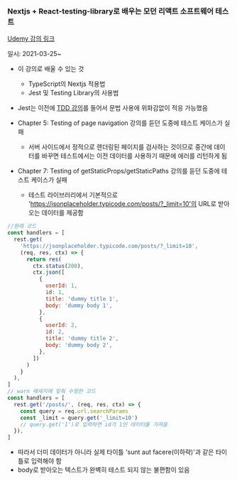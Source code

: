 ### Nextjs + React-testing-library로 배우는 모던 리액트 소프트웨어 테스트

[Udemy 강의 링크](https://www.udemy.com/course/nextjs-react-testing-library-react/)

일시: 2021-03-25~

- 이 강의로 배울 수 있는 것

  - TypeScript의 Nextjs 적용법
  - Jest 및 Testing Library의 사용법

- Jest는 이전에 [TDD 강의](https://www.inflearn.com/course/%EB%94%B0%EB%9D%BC%ED%95%98%EB%A9%B0-%EB%B0%B0%EC%9A%B0%EB%8A%94-tdd)를 들어서 문법 사용에 위화감없이 적응 가능했음

- Chapter 5: Testing of page navigation 강의를 듣던 도중에 테스트 케이스가 실패

  - 서버 사이드에서 정적으로 렌더링된 페이지를 검사하는 것이므로 중간에 데이터를 바꾸면 테스트에서는 이전 데이터를 사용하기 때문에 에러를 리턴하게 됨

- Chapter 7: Testing of getStaticProps/getStaticPaths 강의를 듣던 도중에 테스트 케이스가 실패
  - 테스트 라이브러리에서 기본적으로 'https://jsonplaceholder.typicode.com/posts/?_limit=10'의 URL로 받아오는 데이터를 제공함

```javascript
//원래 코드
const handlers = [
  rest.get(
    'https://jsonplaceholder.typicode.com/posts/?_limit=10',
    (req, res, ctx) => {
      return res(
        ctx.status(200),
        ctx.json([
          {
            userId: 1,
            id: 1,
            title: 'dummy title 1',
            body: 'dummy body 1',
          },
          {
            userId: 2,
            id: 2,
            title: 'dummy title 2',
            body: 'dummy body 2',
          },
        ])
      )
    }
  ),
]
// warn 메세지에 맞춰 수정한 코드
const handlers = [
  rest.get('/posts/', (req, res, ctx) => {
    const query = req.url.searchParams
    const _limit = query.get('_limit=10')
    // query.get('1')로 입력하면 id가 1인 데이터를 가져옴
  }),
]
```

- 따라서 더미 데이터가 아니라 실제 타이틀 'sunt aut facere(이하략)'과 같은 타이틀로 입력해야 함
- body로 받아오는 텍스트가 완벽히 테스트 되지 않는 불편함이 있음
